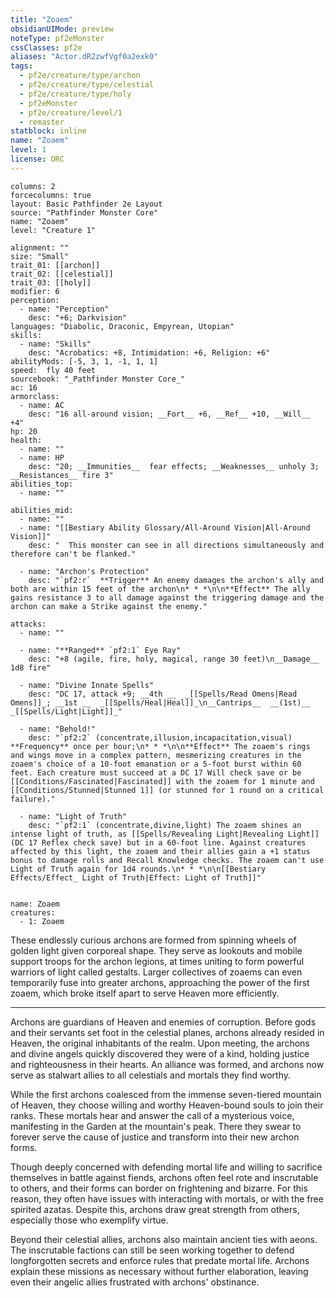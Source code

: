 ```yaml
---
title: "Zoaem"
obsidianUIMode: preview
noteType: pf2eMonster
cssClasses: pf2e
aliases: "Actor.dR2zwfVgf0a2exk0" 
tags:
  - pf2e/creature/type/archon
  - pf2e/creature/type/celestial
  - pf2e/creature/type/holy
  - pf2eMonster
  - pf2e/creature/level/1
  - remaster
statblock: inline
name: "Zoaem"
level: 1
license: ORC
---
```


```statblock
columns: 2
forcecolumns: true
layout: Basic Pathfinder 2e Layout
source: "Pathfinder Monster Core"
name: "Zoaem"
level: "Creature 1"

alignment: ""
size: "Small"
trait_01: [[archon]]
trait_02: [[celestial]]
trait_03: [[holy]]
modifier: 6
perception:
  - name: "Perception"
    desc: "+6; Darkvision"
languages: "Diabolic, Draconic, Empyrean, Utopian"
skills:
  - name: "Skills"
    desc: "Acrobatics: +8, Intimidation: +6, Religion: +6"
abilityMods: [-5, 3, 1, -1, 1, 1]
speed:  fly 40 feet
sourcebook: "_Pathfinder Monster Core_"
ac: 16
armorclass:
  - name: AC
    desc: "16 all-around vision; __Fort__ +6, __Ref__ +10, __Will__ +4"
hp: 20
health:
  - name: ""
  - name: HP
    desc: "20; __Immunities__  fear effects; __Weaknesses__ unholy 3; __Resistances__ fire 3"
abilities_top:
  - name: ""

abilities_mid:
  - name: ""
  - name: "[[Bestiary Ability Glossary/All-Around Vision|All-Around Vision]]"
    desc: "  This monster can see in all directions simultaneously and therefore can't be flanked."

  - name: "Archon's Protection"
    desc: "`pf2:r`  **Trigger** An enemy damages the archon's ally and both are within 15 feet of the archon\n* * *\n\n**Effect** The ally gains resistance 3 to all damage against the triggering damage and the archon can make a Strike against the enemy."

attacks:
  - name: ""

  - name: "**Ranged** `pf2:1` Eye Ray"
    desc: "+8 (agile, fire, holy, magical, range 30 feet)\n__Damage__  1d8 fire"

  - name: "Divine Innate Spells"
    desc: "DC 17, attack +9; __4th __  _[[Spells/Read Omens|Read Omens]]_; __1st __  _[[Spells/Heal|Heal]]_\n__Cantrips__  __(1st)__ _[[Spells/Light|Light]]_"

  - name: "Behold!"
    desc: "`pf2:2` (concentrate,illusion,incapacitation,visual) **Frequency** once per hour;\n* * *\n\n**Effect** The zoaem's rings and wings move in a complex pattern, mesmerizing creatures in the zoaem's choice of a 10-foot emanation or a 5-foot burst within 60 feet. Each creature must succeed at a DC 17 Will check save or be [[Conditions/Fascinated|Fascinated]] with the zoaem for 1 minute and [[Conditions/Stunned|Stunned 1]] (or stunned for 1 round on a critical failure)."

  - name: "Light of Truth"
    desc: "`pf2:1` (concentrate,divine,light) The zoaem shines an intense light of truth, as [[Spells/Revealing Light|Revealing Light]] (DC 17 Reflex check save) but in a 60-foot line. Against creatures affected by this light, the zoaem and their allies gain a +1 status bonus to damage rolls and Recall Knowledge checks. The zoaem can't use Light of Truth again for 1d4 rounds.\n* * *\n\n[[Bestiary Effects/Effect_ Light of Truth|Effect: Light of Truth]]"
 
```

```encounter-table
name: Zoaem
creatures:
  - 1: Zoaem
```



These endlessly curious archons are formed from spinning wheels of golden light given corporeal shape. They serve as lookouts and mobile support troops for the archon legions, at times uniting to form powerful warriors of light called gestalts. Larger collectives of zoaems can even temporarily fuse into greater archons, approaching the power of the first zoaem, which broke itself apart to serve Heaven more efficiently.

* * *

Archons are guardians of Heaven and enemies of corruption. Before gods and their servants set foot in the celestial planes, archons already resided in Heaven, the original inhabitants of the realm. Upon meeting, the archons and divine angels quickly discovered they were of a kind, holding justice and righteousness in their hearts. An alliance was formed, and archons now serve as stalwart allies to all celestials and mortals they find worthy.

While the first archons coalesced from the immense seven-tiered mountain of Heaven, they choose willing and worthy Heaven-bound souls to join their ranks. These mortals hear and answer the call of a mysterious voice, manifesting in the Garden at the mountain's peak. There they swear to forever serve the cause of justice and transform into their new archon forms.

Though deeply concerned with defending mortal life and willing to sacrifice themselves in battle against fiends, archons often feel rote and inscrutable to others, and their forms can border on frightening and bizarre. For this reason, they often have issues with interacting with mortals, or with the free spirited azatas. Despite this, archons draw great strength from others, especially those who exemplify virtue.

Beyond their celestial allies, archons also maintain ancient ties with aeons. The inscrutable factions can still be seen working together to defend longforgotten secrets and enforce rules that predate mortal life. Archons explain these missions as necessary without further elaboration, leaving even their angelic allies frustrated with archons' obstinance.
